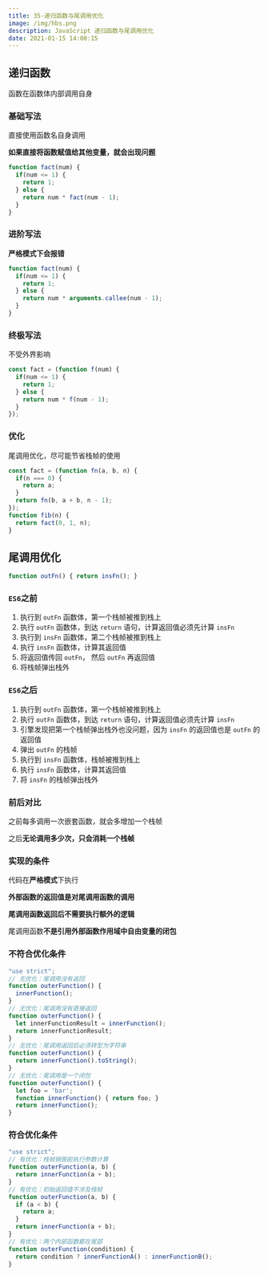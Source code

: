 ```yaml
---
title: 35-递归函数与尾调用优化
image: /img/hbs.png
description: JavaScript 递归函数与尾调用优化
date: 2021-01-15 14:00:15
---
```



## 递归函数

函数在函数体内部调用自身

### 基础写法

直接使用函数名自身调用

**如果直接将函数赋值给其他变量，就会出现问题**

```js
function fact(num) {
  if(num <= 1) {
    return 1;
  } else {
    return num * fact(num - 1);
  }
}
```

### 进阶写法

**严格模式下会报错**

```js
function fact(num) {
  if(num <= 1) {
    return 1;
  } else { 
    return num * arguments.callee(num - 1);
  }
}
```

### 终极写法

不受外界影响

```js
const fact = (function f(num) {
  if(num <= 1) {
    return 1;
  } else {
    return num * f(num - 1);
  }
});
```

### 优化

尾调用优化，尽可能节省栈帧的使用

```js
const fact = (function fn(a, b, n) {
  if(n === 0) {
    return a;
  }
  return fn(b, a + b, n - 1);
});
function fib(n) {
  return fact(0, 1, n);
}
```

## 尾调用优化

```js
function outFn() { return insFn(); }
```

### `ES6`之前

1. 执行到 `outFn` 函数体，第一个栈帧被推到栈上
2. 执行 `outFn` 函数体，到达 `return` 语句，计算返回值必须先计算 `insFn`
3. 执行到 `insFn` 函数体，第二个栈帧被推到栈上
4. 执行 `insFn` 函数体，计算其返回值
5. 将返回值传回 `outFn`， 然后 `outFn` 再返回值
6. 将栈帧弹出栈外

### `ES6`之后

1. 执行到 `outFn` 函数体，第一个栈帧被推到栈上
2. 执行 `outFn` 函数体，到达 `return` 语句，计算返回值必须先计算 `insFn`
3. 引擎发现把第一个栈帧弹出栈外也没问题，因为 `insFn` 的返回值也是 `outFn` 的返回值
4. 弹出 `outFn` 的栈帧
5. 执行到 `insFn` 函数体，栈帧被推到栈上
6. 执行 `insFn` 函数体，计算其返回值
7. 将 `insFn` 的栈帧弹出栈外

### 前后对比

之前每多调用一次嵌套函数，就会多增加一个栈帧

之后**无论调用多少次，只会消耗一个栈帧**

### 实现的条件

代码在**严格模式**下执行

**外部函数的返回值是对尾调用函数的调用**

**尾调用函数返回后不需要执行额外的逻辑**

尾调用函数**不是引用外部函数作用域中自由变量的闭包**

### 不符合优化条件

```js
"use strict";
// 无优化：尾调用没有返回
function outerFunction() {
  innerFunction();
}
// 无优化：尾调用没有直接返回
function outerFunction() {
  let innerFunctionResult = innerFunction();
  return innerFunctionResult;
}
// 无优化：尾调用返回后必须转型为字符串
function outerFunction() {
  return innerFunction().toString();
}
// 无优化：尾调用是一个闭包
function outerFunction() {
  let foo = 'bar';
  function innerFunction() { return foo; }
  return innerFunction();
} 
```

### 符合优化条件

```js
"use strict";
// 有优化：栈帧销毁前执行参数计算
function outerFunction(a, b) {
  return innerFunction(a + b);
}
// 有优化：初始返回值不涉及栈帧
function outerFunction(a, b) {
  if (a < b) {
    return a;
  }
  return innerFunction(a + b);
}
// 有优化：两个内部函数都在尾部
function outerFunction(condition) {
  return condition ? innerFunctionA() : innerFunctionB();
}
```
